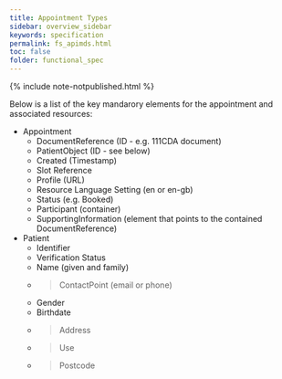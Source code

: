 ```yaml
---
title: Appointment Types
sidebar: overview_sidebar
keywords: specification
permalink: fs_apimds.html
toc: false
folder: functional_spec
---
```


{% include note-notpublished.html %}

Below is a list of the key mandarory elements for the appointment and associated resources:

* Appointment
  * DocumentReference (ID - e.g. 111CDA document)
  * PatientObject (ID - see below)
  * Created (Timestamp)
  * Slot Reference
  * Profile (URL)
  * Resource Language Setting (en or en-gb)
  * Status (e.g. Booked)
  * Participant (container)
  * SupportingInformation (element that points to the contained DocumentReference)
* Patient
  * Identifier
  * Verification Status
  * Name (given and family)
  * > ContactPoint (email or phone)
  * Gender
  * Birthdate
  * > Address
   * > Use
   * > Postcode  
